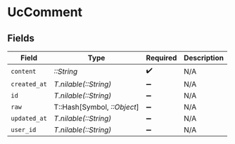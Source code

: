 # UcComment


## Fields

| Field                       | Type                        | Required                    | Description                 |
| --------------------------- | --------------------------- | --------------------------- | --------------------------- |
| `content`                   | *::String*                  | :heavy_check_mark:          | N/A                         |
| `created_at`                | *T.nilable(::String)*       | :heavy_minus_sign:          | N/A                         |
| `id`                        | *T.nilable(::String)*       | :heavy_minus_sign:          | N/A                         |
| `raw`                       | T::Hash[Symbol, *::Object*] | :heavy_minus_sign:          | N/A                         |
| `updated_at`                | *T.nilable(::String)*       | :heavy_minus_sign:          | N/A                         |
| `user_id`                   | *T.nilable(::String)*       | :heavy_minus_sign:          | N/A                         |